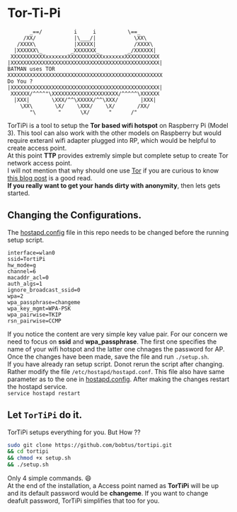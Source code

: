 # Tor-Ti-Pi
```
       _==/          i     i          \==_
     /XX/            |\___/|            \XX\
   /XXXX\            |XXXXX|            /XXXX\
  |XXXXXX\_         _XXXXXXX_         _/XXXXXX|
 XXXXXXXXXXXxxxxxxxXXXXXXXXXXXxxxxxxxXXXXXXXXXXX
|XXXXXXXXXXXXXXXXXXXXXXXXXXXXXXXXXXXXXXXXXXXXXXX|                             BATMAN uses TOR
XXXXXXXXXXXXXXXXXXXXXXXXXXXXXXXXXXXXXXXXXXXXXXXXX                                 Do You ?
|XXXXXXXXXXXXXXXXXXXXXXXXXXXXXXXXXXXXXXXXXXXXXXX|
 XXXXXX/^^^^"\XXXXXXXXXXXXXXXXXXXXX/^^^^^\XXXXXX
  |XXX|       \XXX/^^\XXXXX/^^\XXX/       |XXX|
    \XX\       \X/    \XXX/    \X/       /XX/
       "\       "      \X/      "      /" 

```
TorTiPi is a tool to setup the **Tor based wifi hotspot**  on Raspberry Pi (Model 3). This tool can also work with the other models on Raspberry but would require exteranl wifi  adapter plugged into RP, which would be helpful to create access point.  
At this point **TTP** provides extremly simple but complete setup to create Tor network access point.  
I will not mention that why should one use [Tor](https://en.wikipedia.org/wiki/Tor_(anonymity_network)) if you are curious to know [this blog post](https://www.eff.org/deeplinks/2014/06/why-you-should-use-tor) is a good read.  
**If you really want to get your hands dirty with anonymity**, then lets gets started.

Changing the Configurations.
---
The [hostapd.config](/hostapd.config) file in this repo needs to be changed before the running setup script.
```
interface=wlan0
ssid=TortiPi
hw_mode=g
channel=6
macaddr_acl=0
auth_algs=1
ignore_broadcast_ssid=0
wpa=2
wpa_passphrase=changeme
wpa_key_mgmt=WPA-PSK
wpa_pairwise=TKIP
rsn_pairwise=CCMP
```
If you notice the content are very simple key value pair. For our concern we need to focus on **ssid** and **wpa_passphrase**. The first one specifies the name of your wifi hotspot and the latter one chnages the password for AP.
Once the changes have been made, save the file and run `./setup.sh`.  
If you have already ran setup script. Donot rerun the script after changing. Rather modify the file `/etc/hostapd/hostapd.conf`. This file also have same parameter as to the one in [hostapd.config](/hostapd.config). After making the changes restart the hostapd service.  
`service hostapd restart`


Let `TorTiPi` do it.
---
TorTiPi setups everything for you. But How ??  
```bash
sudo git clone https://github.com/bobtus/tortipi.git
&& cd tortipi
&& chmod +x setup.sh
&& ./setup.sh
```
Only 4 simple commands. :smile:  
At the end of the installation, a Access point named as **TorTiPi** will be up and its default password would be **changeme**.
If you want to change deafult password, TorTiPi simplifies that too for you.  

